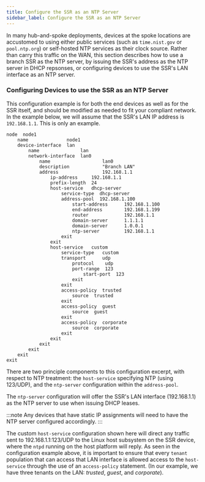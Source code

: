 ```yaml
---
title: Configure the SSR as an NTP Server
sidebar_label: Configure the SSR as an NTP Server
---
```

In many hub-and-spoke deployments, devices at the spoke locations are accustomed to using either public services (such as `time.nist.gov` or `pool.ntp.org`) or self-hosted NTP services as their clock source. Rather than carry this traffic on the WAN, this section describes how to use a branch SSR as the NTP server, by issuing the SSR's address as the NTP server in DHCP repsonses, or configuring devices to use the SSR's LAN interface as an NTP server.

### Configuring Devices to use the SSR as an NTP Server

This configuration example is for both the end devices as well as for the SSR itself, and should be modified as needed to fit your compliant network. In the example below, we will assume that the SSR's LAN IP address is `192.168.1.1`. This is only an example.

```config {19,24-29}
node  node1
    name              node1
    device-interface  lan
        name               lan
        network-interface  lan0
            name                   lan0
            description            "Branch LAN"
            address                192.168.1.1
                ip-address     192.168.1.1
                prefix-length  24
                host-service   dhcp-server
                    service-type  dhcp-server
                    address-pool  192.168.1.100
                        start-address      192.168.1.100
                        end-address        192.168.1.199
                        router             192.168.1.1
                        domain-server      1.1.1.1
                        domain-server      1.0.0.1
                        ntp-server         192.168.1.1
                    exit
                exit
                host-service   custom
                    service-type   custom
                    transport      udp
                        protocol    udp
                        port-range  123
                            start-port  123
                        exit
                    exit
                    access-policy  trusted
                        source  trusted
                    exit
                    access-policy  guest
                        source  guest
                    exit
                    access-policy  corporate
                        source  corporate
                    exit
                exit
            exit
        exit
    exit
exit
```

There are two principle components to this configuration excerpt, with respect to NTP treatment: the `host-service` specifying NTP (using 123/UDP), and the `ntp-server` configuration within the `address-pool`.

The `ntp-server` configuration will offer the SSR's LAN interface (192.168.1.1) as the NTP server to use when issuing DHCP leases.

:::note
Any devices that have static IP assignments will need to have the NTP server configured accordingly.
:::

The custom `host-service` configuration shown here will direct any traffic sent to 192.168.1.1:123/UDP to the Linux host subsystem on the SSR device, where the `ntpd` running on the host platform will reply. As seen in the configuration example above, it is important to ensure that every `tenant` population that can access that LAN interface is allowed access to the `host-service` through the use of an `access-policy` statement. (In our example, we have three tenants on the LAN: *trusted*, *guest*, and *corporate*).

